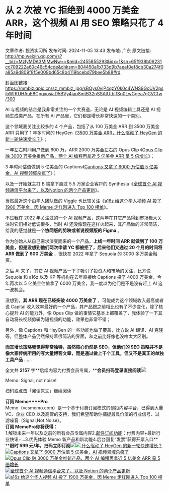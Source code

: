 # 从 2 次被 YC 拒绝到 4000 万美金 ARR，这个视频 AI 用 SEO 策略只花了 4 年时间

文章作者: 投资实习所
发布时间: 2024-11-05 13:43
发布地: 广东
原文链接: http://mp.weixin.qq.com/s?__biz=MzIyMDA3MjMwNw==&mid=2455855293&idx=1&sn=65f938b06231cc709222a60c46c54cde&chksm=804450a1b733d9b7aeaf0ef8cb30a274f0a85a9d809f8f5e009bd65c8b4119bcebd79bee5b88#rd

封面图链接: https://mmbiz.qpic.cn/sz_mmbiz_jpg/sBQys0vjP4qzY0k0c4WNS9GcUV2psibWfKUHAuE8CpqxosiaD5BVy4iap8mtB32pSSAtUtbIfSq0LwGgea7gGVCfw/300

AI 与视频的结合是我非常关注的一个大赛道，无论是 AI 视频编辑工具还是 AI 视频生成类产品，在所有 AI 产品里，它们都是增长非常快速的一个类别。

这个领域我关注比较多的 4 个产品，包括了从 100 万美金 ARR 到 3500 万美金 ARR 只用了 1 年多时间的 HeyGen《[3500 万美金
ARR，什么驱动了 HeyGen
的新一轮快速增长？](http://mp.weixin.qq.com/s?__biz=MzIyMDA3MjMwNw==&mid=2455854234&idx=1&sn=2f5331ded4e6653b7452b243874a7c61&chksm=80446c86b733e590b816bf2d05b54fadeca720f626090e6800907e289fa4ab0d18b26cf7300f&scene=21#wechat_redirect)》;

一年左右时间用户做到 600 万，ARR 2000 万美金左右的 Opus Clip 《[Opus Clip 融 3000 万美金推新产品，两个 AI
编程再拿近 5 亿美金 ARR 呈 5
倍增长](http://mp.weixin.qq.com/s?__biz=MzIyMDA3MjMwNw==&mid=2455854882&idx=1&sn=39b8f06353d7891932ab0b6e6469b42c&chksm=80446f3eb733e62844eab02231a56cebeb84643aa245dacb9026ba0da3dc022a14af9c8e1d41&scene=21#wechat_redirect)》；

3 年时间估值做到 5 亿美金的 Captions《[Captions 又拿了 6000 万估值 5 亿美金，AI
视频领域杀疯了](http://mp.weixin.qq.com/s?__biz=MzIyMDA3MjMwNw==&mid=2455854387&idx=1&sn=8287aa3e5eda10920882a3ade9ca0df2&chksm=80446d2fb733e43950d3c5a1e2c3d681cbb5fdd60707e5fbb29322b8d91b12e5770c00c27888&scene=21#wechat_redirect)》；

以及一开始就主打 B 端拿下超过 5.5 万家企业客户的 Synthesia《[全球首个 AI 视频通信平台来了，以及Notion
的两个产品更新](http://mp.weixin.qq.com/s?__biz=MzIyMDA3MjMwNw==&mid=2455854265&idx=1&sn=71643dffcd44f150c0968138622c3167&chksm=80446ca5b733e5b3b6f54b38c7ee7ad0c947dbf8fdb4cd7e9f5de5a0932d76c9f42ed00a7e0e&scene=21#wechat_redirect)》。

当然最近这个由华人团队做的 Viggle 也比较关注《[a16z 给这个华人视频 AI 投了 1900 万美金，因 Meme 走红刚进入 Top 100
榜单](http://mp.weixin.qq.com/s?__biz=MzIyMDA3MjMwNw==&mid=2455854839&idx=1&sn=cd82e6e6c8434433d1ac00f824b5703a&chksm=80446eebb733e7fd0621a84b26775a603d1e1e750c743d94058bc5900630aef13464c02aea9e&scene=21#wechat_redirect)》。

不过我在 2022 年关注过的一个 AI 视频产品，这两年在其它产品得到市场极大关注时它们相对低调很多，当时 AI
还没像现在这样火起来，其产品做的非常简洁，给我的感觉就是一个**协同版的剪映或者说视频版的 Figma** 。

作为创始人从自己需求演变而来的一个产品，**上线一年时间 ARR 就做到了 100 万美金，但是没想到他们两次申请 YC 都被拒了，后来他们又通过 20
个月的时间将 ARR 做到了 600 万美金** ，很快在 2022 年拿了 Sequoia 的 3000 多万美金融资。

之后 AI 来了，其它 AI 视频产品一下子吸引了投资人和市场的关注，比方说 Sequoia 和 a16z 以及 KP 等机构在去年直接给 Captions
投了 4000 万美金，今年再次以 5 亿美金估值拿了 6000 万美金，我一度以为他们是不是没有赶上 AI 这一波机会。

没想到，**其 ARR 现在已经突破 4000 万美金了** ，可能成为这个领域收入最高或者说 Capital
收入效率最好的一个产品，其产品跟之前相比也有了不少变化，除了核心提升 AI 的能力外，像 Opus Clip
做的事情它基本上都覆盖了，我体验了一下其自动将长视频剪辑为短视频的功能，效果也非常不错；

另外，像 Captions 和 HeyGen 的一些功能也做了覆盖，比方说 AI 翻译、AI
克隆等，但整体产品仍然保持着很简洁的界面，和之前比好像也没啥太大区别。

**而其增长策略我觉得非常独特，虽然核心仍然是 SEO，但他们的 SEO
策略并不是像大家传统所用的写大量博客文章，而是通过做上千个工具，但又不是真正的单独工具产品** ……

全文共 **2157**
字**后续内容为付费会员专属，****会员扫码登录直接阅读**![](https://mmbiz.qpic.cn/sz_mmbiz_png/sBQys0vjP4qzY0k0c4WNS9GcUV2psibWfP1dZIBWxbbxr7hrFyoib4jpc5ojgFupMuNQwLEzibfy3Yicd0WJXrzmtA/640?wx_fmt=png&from=appmsg)  

Memo: Signal, not noise!

扫码或点击「阅读原文」继续阅读

**订阅 Memo****Pro**  
Memo（vcsmemo.com）是一个基于付费订阅模式的创投内容平台，已得到大量 VC、企业 CEO
以及高管的支持，我们希望帮助你捕捉最具价值的行业信号、过滤噪音（Signal,Not Noise）。  
**订阅 Memo****Pro****你将获得：**  
1.解锁未来一年以及之前的所有会员专属内容2.[邮件订阅功能](http://mp.weixin.qq.com/s?__biz=MzIyMDA3MjMwNw==&mid=2455853781&idx=1&sn=b6f8e3ddc87e9531f3f8c3e9cd98bd9f&chksm=80446ac9b733e3df93b89c17e905182bda7f4d132f3ac468961dfd70badeb92b9fcdf9f7083b&scene=21#wechat_redirect)：付费内容+最新行业快讯+...3.优先体验
Memo 新产品和新功能4.后台回复“发票”获得开票入口**  
****限时 599
元/年，扫码立即订阅**![](https://mmbiz.qpic.cn/mmbiz_png/mrJibAziaMQhQGoNHniac6wGOyRe172dlS0HCYicyjiaCTtly2pULIz6YPNsXeRjoQFSuDYezsia4ibhbAc1X3GKtVRyw/640?wx_fmt=png&wxfrom=5&wx_lazy=1&wx_co=1)[![](https://mmbiz.qpic.cn/sz_mmbiz_jpg/sBQys0vjP4pTXbIgsTibVBDypZ2iaZap9DKgBvzZIkR97AxcmsibY9BwSVbB09GianZbaTUzsqZ51cRlHREsSdaTSA/640?wx_fmt=jpeg)
什么驱动了 HeyGen
的新一轮快速增长？](https://mp.weixin.qq.com/s?__biz=MzIyMDA3MjMwNw==&mid=2455854234&idx=1&sn=2f5331ded4e6653b7452b243874a7c61&chksm=80446c86b733e590b816bf2d05b54fadeca720f626090e6800907e289fa4ab0d18b26cf7300f&scene=21#wechat_redirect)  
[![](https://mmbiz.qpic.cn/sz_mmbiz_jpg/sBQys0vjP4qzGvD8Hqyw8N4I6uocNiaMibzdUexjsyG4b1bAePriaF8Rq4c4DEHyTGDlN7XP5VUYvlaB7b7MqQDFw/640?wx_fmt=jpeg)Captions
又拿了 6000 万估值 5 亿美金，AI
视频领域杀疯了](https://mp.weixin.qq.com/s?__biz=MzIyMDA3MjMwNw==&mid=2455854387&idx=1&sn=8287aa3e5eda10920882a3ade9ca0df2&chksm=80446d2fb733e43950d3c5a1e2c3d681cbb5fdd60707e5fbb29322b8d91b12e5770c00c27888&scene=21#wechat_redirect)  
[![](https://mmbiz.qpic.cn/sz_mmbiz_jpg/sBQys0vjP4prCuM8kUSnFIjyqdgZQGibDkpSy5jNedSQ7pZg7cy8lwAjXqL5WaE8ahwOmjSZvCXW9rTM4dd7Rkw/640?wx_fmt=jpeg)Opus
Clip 融 3000 万美金推新产品，两个 AI 编程再拿近 5 亿美金 ARR 呈 5
倍增长](https://mp.weixin.qq.com/s?__biz=MzIyMDA3MjMwNw==&mid=2455854882&idx=1&sn=39b8f06353d7891932ab0b6e6469b42c&chksm=80446f3eb733e62844eab02231a56cebeb84643aa245dacb9026ba0da3dc022a14af9c8e1d41&scene=21#wechat_redirect)  
[![](https://mmbiz.qpic.cn/sz_mmbiz_jpg/sBQys0vjP4pyCBCsOibTtYSNXJHTXAhI6juI1CVFW1dSwIPibaAXfibGmDekGO1YVneGHQaoKmficqMficlHiaQibqv7w/640?wx_fmt=jpeg)全球首个
AI 视频通信平台来了，以及 Notion
的两个产品更新](https://mp.weixin.qq.com/s?__biz=MzIyMDA3MjMwNw==&mid=2455854265&idx=1&sn=71643dffcd44f150c0968138622c3167&chksm=80446ca5b733e5b3b6f54b38c7ee7ad0c947dbf8fdb4cd7e9f5de5a0932d76c9f42ed00a7e0e&scene=21#wechat_redirect)  
[![](https://mmbiz.qpic.cn/sz_mmbiz_jpg/sBQys0vjP4oYCyFcY4wlFX1MicWzER7KRjiaTLM3a4qPeQywRibFkPO8DMXpEZ5pEia6XibeGATjBsibD5WJj1nicptxA/640?wx_fmt=jpeg)a16z
给这个华人视频 AI 投了 1900 万美金，因 Meme 走红刚进入 Top 100
榜单](https://mp.weixin.qq.com/s?__biz=MzIyMDA3MjMwNw==&mid=2455854839&idx=1&sn=cd82e6e6c8434433d1ac00f824b5703a&chksm=80446eebb733e7fd0621a84b26775a603d1e1e750c743d94058bc5900630aef13464c02aea9e&scene=21#wechat_redirect)

  

